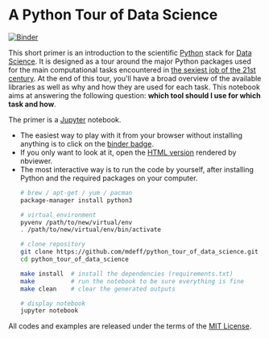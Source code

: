 # A Python Tour of Data Science

[![Binder](https://mybinder.org/badge.svg)][binder]

[binder]: https://mybinder.org/v2/gh/mdeff/python_tour_of_data_science/with_outputs?filepath=python_tour_of_data_science.ipynb

This short primer is an introduction to the scientific
[Python](https://www.python.org) stack for
[Data Science](https://en.wikipedia.org/wiki/Data_science). It is designed as
a tour around the major Python packages used for the main computational tasks
encountered in
[the sexiest job of the 21st century](https://hbr.org/2012/10/data-scientist-the-sexiest-job-of-the-21st-century).
At the end of this tour, you'll have a broad overview of the available
libraries as well as why and how they are used for each task. This notebook
aims at answering the following question: **which tool should I use for which
task and how**.

The primer is a [Jupyter](http://jupyter.org) notebook.

* The easiest way to play with it from your browser without installing anything
  is to click on the [binder badge][binder].
* If you only want to look at it, open the [HTML version][nbviewer] rendered by
  nbviewer.
* The most interactive way is to run the code by yourself, after installing
  Python and the required packages on your computer.
  ```sh
  # brew / apt-get / yum / pacman
  package-manager install python3

  # virtual environment
  pyvenv /path/to/new/virtual/env
  . /path/to/new/virtual/env/bin/activate

  # clone repository
  git clone https://github.com/mdeff/python_tour_of_data_science.git
  cd python_tour_of_data_science

  make install  # install the dependencies (requirements.txt)
  make          # run the notebook to be sure everything is fine
  make clean    # clear the generated outputs

  # display notebook
  jupyter notebook
  ```

All codes and examples are released under the terms of the
[MIT License](LICENSE.txt).

[nbviewer]: http://nbviewer.jupyter.org/github/mdeff/python_tour_of_data_science/blob/with_outputs/python_tour_of_data_science.ipynb

